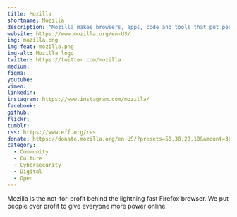 ```yaml
---
title: Mozilla
shortname: Mozilla
description: "Mozilla makes browsers, apps, code and tools that put people before profit."
website: https://www.mozilla.org/en-US/
img: mozilla.png
img-feat: mozilla.png
img-alt: Mozilla logo
twitter: https://twitter.com/mozilla
medium: 
figma: 
youtube: 
vimeo: 
linkedin: 
instagram: https://www.instagram.com/mozilla/
facebook: 
github: 
flickr: 
tumblr: 
rss: https://www.eff.org/rss
donate: https://donate.mozilla.org/en-US/?presets=50,30,20,10&amount=30&utm_source=mozilla.org&utm_medium=referral&utm_content=company&currency=usd&utm_campaign=footer
category:
  - Community
  - Culture
  - Cybersecurity
  - Digital
  - Open
---
```


Mozilla is the not-for-profit behind the lightning fast Firefox browser. We put people over profit to give everyone more power online.
